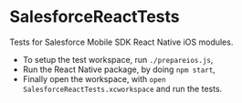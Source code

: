 # SalesforceReactTests
Tests for Salesforce Mobile SDK React Native iOS modules.

* To setup the test workspace, run `./prepareios.js`,
* Run the React Native package, by doing `npm start`,
* Finally open the workspace, with `open SalesforceReactTests.xcworkspace` and run the tests.
